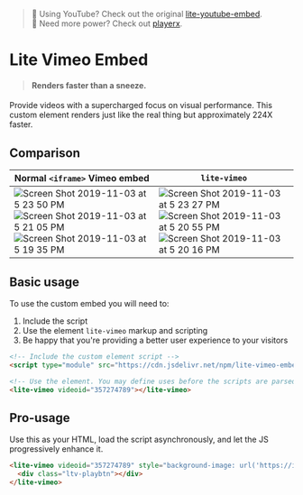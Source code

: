 > 🙋 Using YouTube? Check out the original [lite-youtube-embed](https://github.com/paulirish/lite-youtube-embed).  
> 🦾 Need more power? Check out [playerx](https://github.com/playerxo/playerx).

# Lite Vimeo Embed

> #### Renders faster than a sneeze.

Provide videos with a supercharged focus on visual performance.
This custom element renders just like the real thing but approximately 224X faster.

## Comparison

| Normal `<iframe>` Vimeo embed |  `lite-vimeo` |
|---|---|
|  ![Screen Shot 2019-11-03 at 5 23 50 PM](https://user-images.githubusercontent.com/39191/68095560-5c930d00-fe5f-11e9-8104-e73e77a21287.png)   ![Screen Shot 2019-11-03 at 5 21 05 PM](https://user-images.githubusercontent.com/39191/68095562-5d2ba380-fe5f-11e9-8b5f-18f451b0716d.png)  ![Screen Shot 2019-11-03 at 5 19 35 PM](https://user-images.githubusercontent.com/39191/68095565-5d2ba380-fe5f-11e9-835d-85d37df71f52.png)  | ![Screen Shot 2019-11-03 at 5 23 27 PM](https://user-images.githubusercontent.com/39191/68095561-5d2ba380-fe5f-11e9-9393-e2206a64c8bf.png) ![Screen Shot 2019-11-03 at 5 20 55 PM](https://user-images.githubusercontent.com/39191/68095563-5d2ba380-fe5f-11e9-8f9a-f5c4a774cd56.png)  ![Screen Shot 2019-11-03 at 5 20 16 PM](https://user-images.githubusercontent.com/39191/68095564-5d2ba380-fe5f-11e9-908f-7e12eab8b2ad.png) |

## Basic usage

To use the custom embed you will need to:

1. Include the script
1. Use the element `lite-vimeo` markup and scripting
1. Be happy that you're providing a better user experience to your visitors

```html
<!-- Include the custom element script -->
<script type="module" src="https://cdn.jsdelivr.net/npm/lite-vimeo-embed/+esm"></script>

<!-- Use the element. You may define uses before the scripts are parsed and executed. -->
<lite-vimeo videoid="357274789"></lite-vimeo>
```

## Pro-usage

Use this as your HTML, load the script asynchronously, and let the JS progressively enhance it.

```html
<lite-vimeo videoid="357274789" style="background-image: url('https://i.vimeocdn.com/video/810965406.webp?mw=1600&mh=900&q=70');">
  <div class="ltv-playbtn"></div>
</lite-vimeo>
```

